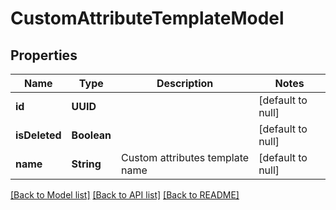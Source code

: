 # CustomAttributeTemplateModel
## Properties

| Name | Type | Description | Notes |
|------------ | ------------- | ------------- | -------------|
| **id** | **UUID** |  | [default to null] |
| **isDeleted** | **Boolean** |  | [default to null] |
| **name** | **String** | Custom attributes template name | [default to null] |

[[Back to Model list]](../README.md#documentation-for-models) [[Back to API list]](../README.md#documentation-for-api-endpoints) [[Back to README]](../README.md)

